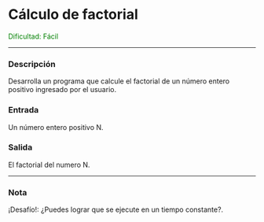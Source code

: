 # Cálculo de factorial

<font color="green">Dificultad: Fácil</font>

---

### Descripción

Desarrolla un programa que calcule el factorial de un número entero positivo ingresado por el usuario.

### Entrada

Un número entero positivo N.

### Salida

El factorial del numero N.

---

### Nota

¡Desafío!: ¿Puedes lograr que se ejecute en un tiempo constante?.
